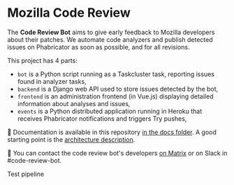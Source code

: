 # Mozilla Code Review

The **Code Review Bot** aims to give early feedback to Mozilla developers about their patches. We automate code analyzers and publish detected issues on Phabricator as soon as possible, and for all revisions.

This project has 4 parts:

- `bot` is a Python script running as a Taskcluster task, reporting issues found in analyzer tasks,
- `backend` is a Django web API used to store issues detected by the bot,
- `frontend` is an administration frontend (in Vue.js) displaying detailed information about analyses and issues,
- `events` is a Python distributed application running in Heroku that receives Phabricator notifications and triggers Try pushes,

:blue_book: Documentation is available in this repository [in the docs folder](docs/README.md). A good starting point is the [architecture description](docs/architecture.md).

:loudspeaker: You can contact the code review bot's developers [on Matrix](https://chat.mozilla.org/#/room/#code-review-bot:mozilla.org) or on Slack in #code-review-bot.

Test pipeline
